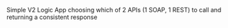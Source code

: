 Simple V2 Logic App choosing which of 2 APIs (1 SOAP, 1 REST) to call and returning a consistent response
